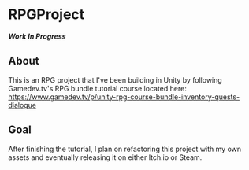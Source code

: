 # RPGProject
***Work In Progress***
## About ##
This is an RPG project that I've been building in Unity by following Gamedev.tv's RPG bundle tutorial course located here: https://www.gamedev.tv/p/unity-rpg-course-bundle-inventory-quests-dialogue  

## Goal ##
After finishing the tutorial, I plan on refactoring this project with my own assets and eventually releasing it on either Itch.io or Steam.
